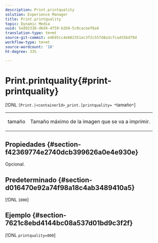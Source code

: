 ```yaml
---
description: Print.printquality
solution: Experience Manager
title: Print.printquality
topic: Dynamic Media
uuid: 5ed92338-d6d4-4f59-b2b9-5c0caceef6a4
translation-type: tm+mt
source-git-commit: e4695cc4e882351ec3f2c55fd8a3cfca455bd79d
workflow-type: tm+mt
source-wordcount: '18'
ht-degree: 33%

---
```



# Print.printquality{#print-printquality}

[!DNL `[Print.|<containerId>_print.]printquality= *`tamaño`*`]

<table id="table_2B109D2F91E64B5382B31921C3780FA5"> 
 <tbody> 
  <tr> 
   <td colname="col1"> <p><span class="codeph"><span class="varname"> tamaño</span></span> </p> </td> 
   <td colname="col2"> <p> Tamaño máximo de la imagen que se va a imprimir. </p> </td> 
  </tr> 
 </tbody> 
</table>

## Propiedades {#section-f42369774e2740dcb399626a0e4e930e}

Opcional.

## Predeterminado {#section-d016470e92a74f98a18c4ab3489410a5}

[!DNL `1000`]

## Ejemplo {#section-7621c8ebd4144bc08a537d01bd9c3f2f}

[!DNL `printquality=800`]
